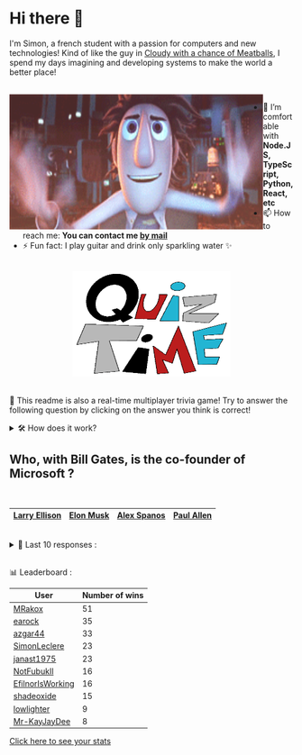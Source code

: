 # Hi there 👋

I'm Simon, a french student with a passion for computers and new technologies!
Kind of like the guy in [Cloudy with a chance of Meatballs](https://www.youtube.com/watch?v=dQw4w9WgXcQ), I spend my days imagining and developing systems to make the world a better place!

<br>

<img width="450" height="240" src="./assets/cloudyWithAChanceOfMeatBalls.gif" align=left>

- 🌱 I’m comfortable with **Node.JS, TypeScript, Python, React, etc**
- 📫 How to reach me: **You can contact me [by mail](mailto:simon-leclere@orange.fr)**
- ⚡ Fun fact: I play guitar and drink only sparkling water ✨

<br>

<center><img width="280" height="187" src="./assets/quizTime.gif"></center>

<br>

🎲 This readme is also a real-time multiplayer trivia game! Try to answer the following question by clicking on the answer you think is correct!
<details>
  <summary>🛠️ How does it work?</summary>
  Each answer is a link to a pre-filled issue. When you press "Submit new issue", it triggers a Github action workflow that compares your answer with the correct answer, finds a new question and updates the readme.md file. Not bad huh?! This whole process only takes about 20 seconds!
</details>

## Who, with Bill Gates, is the co-founder of Microsoft ?

<br>

| [Larry Ellison](https://github.com/SimonLeclere/SimonLeclere/issues/new?title=quiz%7C692%7CLarry%20Ellison&body=Just%20click%20'Submit%20new%20issue'.) | [Elon Musk](https://github.com/SimonLeclere/SimonLeclere/issues/new?title=quiz%7C692%7CElon%20Musk&body=Just%20click%20'Submit%20new%20issue'.) | [Alex Spanos](https://github.com/SimonLeclere/SimonLeclere/issues/new?title=quiz%7C692%7CAlex%20Spanos&body=Just%20click%20'Submit%20new%20issue'.) | [Paul Allen](https://github.com/SimonLeclere/SimonLeclere/issues/new?title=quiz%7C692%7CPaul%20Allen&body=Just%20click%20'Submit%20new%20issue'.) |
| - | - | - | - | 

<br>

<details>
  <summary>📒 Last 10 responses :</summary>

- **EfilnorIsWorking** answered **25 to 35 h** to `How long does digestion last for a horse ?` (Wrong answer)
- **EfilnorIsWorking** answered **Mexican Coke** to `What formula does Coca-Cola use cane sugar rather than standard sugar ?` (Good answer)
- **EfilnorIsWorking** answered **Rossignol** to `What species of birds still present in Europe gringotte, quiritte or trille ?` (Good answer)
- **EfilnorIsWorking** answered **Vincent Cassel** to `From which outsider Claude Chabrol says he is the French Al Pacino ?` (Wrong answer)
- **EfilnorIsWorking** answered **Paul Allen** to `Who, with Bill Gates, is the co-founder of Microsoft ?` (Good answer)
- **EfilnorIsWorking** answered **French** to `What kind of breakfast was voted best breakfast by 36 countries in 2010 ?` (Wrong answer)
- **EfilnorIsWorking** answered **15** to `Out of a thousand marine turtles, how many only reach the age to reproduce ?` (Good answer)
- **EfilnorIsWorking** answered **300** to `How many brands of drinks does Coca-Cola handle today ?` (Wrong answer)
- **EfilnorIsWorking** answered **Four** to `In how many morphological types can cactus be grouped ?` (Wrong answer)
- **EfilnorIsWorking** answered **45** to `By what factor is the weight of a polar bear multiplied two months after birth ?` (Wrong answer)

</details>

<br>

📊 Leaderboard :

| User | Number of wins |
|-|-|
| [MRakox](https://github.com/MRakox) | 51 |
| [earock](https://github.com/earock) | 35 |
| [azgar44](https://github.com/azgar44) | 33 |
| [SimonLeclere](https://github.com/SimonLeclere) | 23 |
| [janast1975](https://github.com/janast1975) | 23 |
| [NotFubukIl](https://github.com/NotFubukIl) | 16 |
| [EfilnorIsWorking](https://github.com/EfilnorIsWorking) | 16 |
| [shadeoxide](https://github.com/shadeoxide) | 15 |
| [lowlighter](https://github.com/lowlighter) | 9 |
| [Mr-KayJayDee](https://github.com/Mr-KayJayDee) | 8 |

[Click here to see your stats](https://github.com/SimonLeclere/SimonLeclere/issues/new?title=MyStats&body=Just%20click%20%27Submit%20new%20issue%27.)
